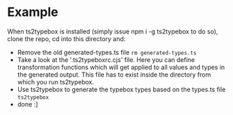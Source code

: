 # Example

When ts2typebox is installed (simply issue npm i -g ts2typebox to do so), clone
the repo, cd into this directory and:

- Remove the old generated-types.ts file `rm generated-types.ts`
- Take a look at the '.ts2typeboxrc.cjs' file. Here you can define
  transformation functions which will get applied to all values and types in the
  generated output. This file has to exist inside the directory from which you
  run ts2typebox.
- Use ts2typebox to generate the typebox types based on the types.ts file
  `ts2typebox`
- done :]
